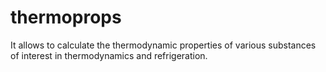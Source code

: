 # thermoprops
It allows to calculate the thermodynamic properties of various substances of interest in thermodynamics and refrigeration.

